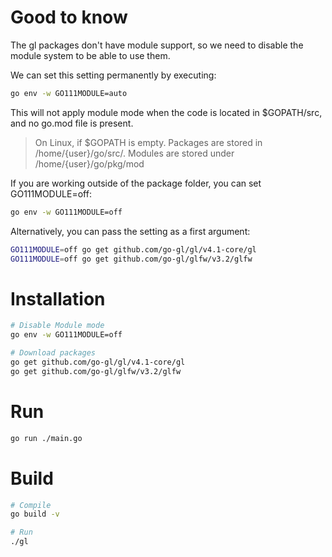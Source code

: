 # Good to know
The gl packages don't have module support, so we need to disable the module system to be able to use them.

We can set this setting permanently by executing:
``` bash
go env -w GO111MODULE=auto
```
This will not apply module mode when the code is located in $GOPATH/src, and no go.mod file is present.

> On Linux, if $GOPATH is empty. Packages are stored in /home/{user}/go/src/. Modules are stored under /home/{user}/go/pkg/mod

If you are working outside of the package folder, you can set GO111MODULE=off:
``` bash 
go env -w GO111MODULE=off
```

Alternatively, you can pass the setting as a first argument:
```bash
GO111MODULE=off go get github.com/go-gl/gl/v4.1-core/gl
GO111MODULE=off go get github.com/go-gl/glfw/v3.2/glfw
```

# Installation
```bash
# Disable Module mode
go env -w GO111MODULE=off

# Download packages
go get github.com/go-gl/gl/v4.1-core/gl
go get github.com/go-gl/glfw/v3.2/glfw
```

# Run
```bash
go run ./main.go 
```

# Build
``` bash
# Compile
go build -v

# Run
./gl
```